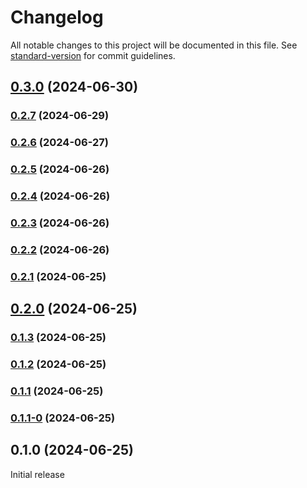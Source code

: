# Changelog

All notable changes to this project will be documented in this file. See [standard-version](https://github.com/conventional-changelog/standard-version) for commit guidelines.

## [0.3.0](https://github.com/Kr4pper/pepegSit-td/compare/v0.2.7...v0.3.0) (2024-06-30)

### [0.2.7](https://github.com/Kr4pper/pepegSit-td/compare/v0.2.6...v0.2.7) (2024-06-29)

### [0.2.6](https://github.com/Kr4pper/pepegSit-td/compare/v0.2.5...v0.2.6) (2024-06-27)

### [0.2.5](https://github.com/Kr4pper/pepegSit-td/compare/v0.2.4...v0.2.5) (2024-06-26)

### [0.2.4](https://github.com/Kr4pper/pepegSit-td/compare/v0.2.3...v0.2.4) (2024-06-26)

### [0.2.3](https://github.com/Kr4pper/pepegSit-td/compare/v0.2.2...v0.2.3) (2024-06-26)

### [0.2.2](https://github.com/Kr4pper/pepegSit-td/compare/v0.2.1...v0.2.2) (2024-06-26)

### [0.2.1](https://github.com/Kr4pper/pepegSit-td/compare/v0.2.0...v0.2.1) (2024-06-25)

## [0.2.0](https://github.com/Kr4pper/pepegSit-td/compare/v0.1.3...v0.2.0) (2024-06-25)

### [0.1.3](https://github.com/Kr4pper/pepegSit-td/compare/v0.1.2...v0.1.3) (2024-06-25)

### [0.1.2](https://github.com/Kr4pper/pepegSit-td/compare/v0.1.1...v0.1.2) (2024-06-25)

### [0.1.1](https://github.com/Kr4pper/pepegSit-td/compare/v0.1.1-0...v0.1.1) (2024-06-25)

### [0.1.1-0](https://github.com/Kr4pper/pepegSit-td/compare/v0.1.0...v0.1.1-0) (2024-06-25)

## 0.1.0 (2024-06-25)
Initial release
